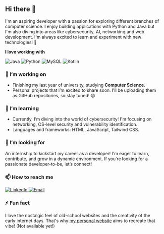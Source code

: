 ## Hi there 👋


I'm an aspiring developer with a passion for exploring different branches of computer science. I enjoy building applications with Python and Java but I'm also diving into areas like cybersecurity, AI, networking and web development. I'm always excited to learn and experiment with new technologies! 🚀


**I love working with**

<div display="flex">
  <img src="https://img.shields.io/badge/java-%23ED8B00.svg?style=for-the-badge&logo=java&logoColor=white" alt="Java"/>
  <img src="https://img.shields.io/badge/python-%2314354C.svg?style=for-the-badge&logo=python&logoColor=white" alt="Python"/>
  <img src="https://img.shields.io/badge/mysql-%2300f.svg?style=for-the-badge&logo=mysql&logoColor=white" alt="MySQL"/>
  <img src="https://img.shields.io/badge/kotlin-%230095D5.svg?style=for-the-badge&logo=kotlin&logoColor=white" alt="Kotlin"/>

</div>

### :muscle: I’m working on 

- Finishing my last year of university, studying **Computer Science**.
- Personal projects that I’m excited to share soon. I'll be uploading them as GitHub repositories, so stay tuned! :smile: 

### 🌱 I’m learning

 - Currently, I’m diving into the world of cybersecurity! I'm focusing on networking, OS-level security and vulnerability identification.
 - Languages and frameworks: HTML, JavaScript, Tailwind CSS.



### :mag_right: I’m looking for 

An internship to kickstart my career as a developer! I'm eager to learn, contribute, and grow in a dynamic environment. If you're looking for a passionate developer-to-be, let’s connect!

### 📫 How to reach me

<div display="flex">
  <a href="https://www.linkedin.com/in/%C3%A1ngela-m-7143a42a5/">
    <img src="https://img.shields.io/badge/linkedin-%230077B5.svg?style=for-the-badge&logo=linkedin&logoColor=white" alt="LinkedIn"/>
  </a>
<a href="mailto:angelamoralescs@gmail.com">
  <img src="https://img.shields.io/badge/email-D14836?style=for-the-badge&logo=gmail&logoColor=white" alt="Email"/>
</a> 
</div>

### ⚡ Fun fact

I love the nostalgic feel of old-school websites and the creativity of the early internet days. That's why [my personal website](https://www.yourwebsite.com) aims to recreate that vibe! (Not available yet!)
